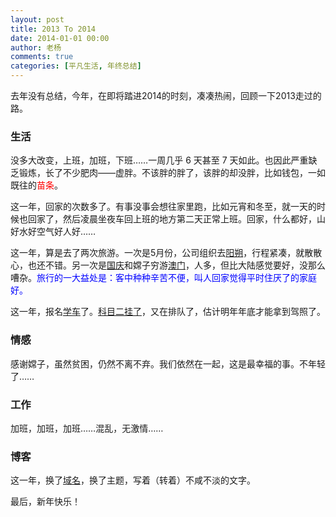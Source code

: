 ```yaml
---
layout: post
title: 2013 To 2014
date: 2014-01-01 00:00
author: 老杨
comments: true
categories: [平凡生活, 年终总结]
---
```

去年没有总结，今年，在即将踏进2014的时刻，凑凑热闹，回顾一下2013走过的路。

<!--more-->

<h3>生活</h3>
没多大改变，上班，加班，下班……一周几乎 6 天甚至 7 天如此。也因此严重缺乏锻炼，长了不少肥肉——虚胖。不该胖的胖了，该胖的却没胖，比如钱包，一如既往的<span style="color: #ff0000;">苗条</span>。

这一年，回家的次数多了。有事没事会想往家里跑，比如元宵和冬至，就一天的时候也回家了，然后凌晨坐夜车回上班的地方第二天正常上班。回家，什么都好，山好水好空气好人好……

这一年，算是去了两次旅游。一次是5月份，公司组织去<a href="http://cyhour.com/46" target="_blank">阳朔</a>，行程紧凑，就散散心，也还不错。另一次是<a href="http://cyhour.com/71" target="_blank">国庆</a>和嫦子穷游<a href="http://cyhour.com/70" target="_blank">澳门</a>，人多，但比大陆感觉要好，没那么嘈杂。<span style="color: #0000ff;">旅行的一大益处是：客中种种辛苦不便，叫人回家觉得平时住厌了的家庭好。</span>

这一年，报名<a href="http://cyhour.com/34" target="_blank">学车</a>了。<a href="http://cyhour.com/85" target="_blank">科目二挂了</a>，又在排队了，估计明年年底才能拿到驾照了。

<h3>情感</h3>
感谢嫦子，虽然贫困，仍然不离不弃。我们依然在一起，这是最幸福的事。不年轻了……

<h3>工作</h3>
加班，加班，加班……混乱，无激情……

<h3>博客</h3>
这一年，换了<a href="/about" target="_blank">域名</a>，换了主题，写着（转着）不咸不淡的文字。

最后，新年快乐！
